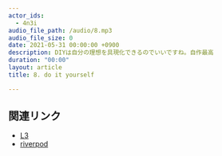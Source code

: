 ```yaml
---
actor_ids:
  - 4n3i
audio_file_path: /audio/8.mp3
audio_file_size: 0
date: 2021-05-31 00:00:00 +0900
description: DIYは自分の理想を具現化できるのでいいですね。自作最高
duration: "00:00"
layout: article
title: 8. do it yourself

---
```


## 関連リンク

- [L3](https://wa3.i-3-i.info/word1796.html)
- [riverpod](https://riverpod.dev/)


